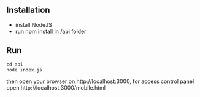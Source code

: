 ## Installation

 - install NodeJS
 - run npm install in /api folder

## Run

    cd api
    node index.js

then open your browser on http://localhost:3000, for access control panel open http://localhost:3000/mobile.html
